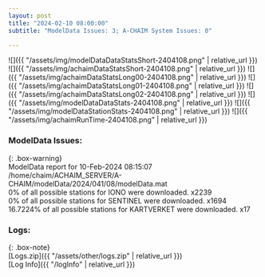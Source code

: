 ```yaml
---
layout: post
title: "2024-02-10 08:00:00"
subtitle: "ModelData Issues: 3; A-CHAIM System Issues: 0"

---
```


![]({{ "/assets/img/modelDataDataStatsShort-2404108.png" | relative_url }})
![]({{ "/assets/img/achaimDataStatsShort-2404108.png" | relative_url }})
![]({{ "/assets/img/achaimDataStatsLong00-2404108.png" | relative_url }})
![]({{ "/assets/img/achaimDataStatsLong01-2404108.png" | relative_url }})
![]({{ "/assets/img/achaimDataStatsLong02-2404108.png" | relative_url }})
![]({{ "/assets/img/modelDataDataStats-2404108.png" | relative_url }})
![]({{ "/assets/img/modelDataStationStats-2404108.png" | relative_url }})
![]({{ "/assets/img/achaimRunTime-2404108.png" | relative_url }})


### ModelData Issues:  
  
{: .box-warning}  
 ModelData report for 10-Feb-2024 08:15:07   
 /home/chaim/ACHAIM_SERVER/A-CHAIM/modelData/2024/041/08/modelData.mat   
 0% of all possible stations for IONO were downloaded. x2239   
 0% of all possible stations for SENTINEL were downloaded. x1694   
 16.7224% of all possible stations for KARTVERKET were downloaded. x17   
  


### Logs:  
  
{: .box-note}  
[Logs.zip]({{ "/assets/other/logs.zip" | relative_url }})  
[Log Info]({{ "/logInfo" | relative_url }})  
